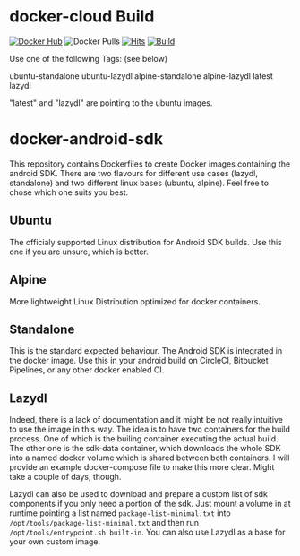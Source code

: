 # docker-cloud Build

[![Docker Hub](https://img.shields.io/badge/Docker%20Hub-info-blue.svg)](https://hub.docker.com/r/buluma/docker-android-sdk-master/)
![Docker Pulls](https://img.shields.io/docker/pulls/buluma/docker-android-sdk-master)
[![Hits](https://hits.seeyoufarm.com/api/count/incr/badge.svg?url=https%3A%2F%2Fgithub.com%2Fbuluma%2FAndroidSDK&count_bg=%233DDC84&title_bg=%230DB7ED&icon=&icon_color=%23E7E7E7&title=hits&edge_flat=false)](https://github.com/buluma/AndroidSDK) [![Build](https://github.com/buluma/docker-android-sdk-master/actions/workflows/build.yml/badge.svg)](https://github.com/buluma/docker-android-sdk-master/actions/workflows/build.yml)

Use one of the following Tags: (see below)

  ubuntu-standalone
  ubuntu-lazydl
  alpine-standalone
  alpine-lazydl
  latest
  lazydl

"latest" and "lazydl" are pointing to the ubuntu images.


# docker-android-sdk

This repository contains Dockerfiles to create Docker images containing the android SDK. There are two flavours for different use cases (lazydl, standalone) and two different linux bases (ubuntu, alpine). Feel free to chose which one suits you best.

## Ubuntu ##
The officialy supported Linux distribution for Android SDK builds. Use this one if you are unsure, which is better.

## Alpine ##
More lightweight Linux Distribution optimized for docker containers.

## Standalone ##
This is the standard expected behaviour. The Android SDK is integrated in the docker image. Use this in your android build on CircleCI, Bitbucket Pipelines, or any other docker enabled CI.

## Lazydl ##
Indeed, there is a lack of documentation and it might be not really intuitive to use the image in this way. The idea is to have two containers for the build process. One of which is the builing container executing the actual build. The other one is the sdk-data container, which downloads the whole SDK into a named docker volume which is shared between both containers.
I will provide an example docker-compose file to make this more clear. Might take a couple of days, though.

Lazydl can also be used to download and prepare a custom list of sdk components if you only need a portion of the sdk. Just mount a volume in at runtime pointing a list named `package-list-minimal.txt` into `/opt/tools/package-list-minimal.txt` and then run `/opt/tools/entrypoint.sh built-in`. You can also use Lazydl as a base for your own custom image.
